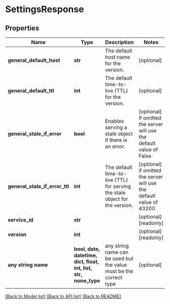 # SettingsResponse


## Properties
Name | Type | Description | Notes
------------ | ------------- | ------------- | -------------
**general_default_host** | **str** | The default host name for the version. | [optional] 
**general_default_ttl** | **int** | The default time-to-live (TTL) for the version. | [optional] 
**general_stale_if_error** | **bool** | Enables serving a stale object if there is an error. | [optional]  if omitted the server will use the default value of False
**general_stale_if_error_ttl** | **int** | The default time-to-live (TTL) for serving the stale object for the version. | [optional]  if omitted the server will use the default value of 43200
**service_id** | **str** |  | [optional] [readonly] 
**version** | **int** |  | [optional] [readonly] 
**any string name** | **bool, date, datetime, dict, float, int, list, str, none_type** | any string name can be used but the value must be the correct type | [optional]

[[Back to Model list]](../README.md#documentation-for-models) [[Back to API list]](../README.md#documentation-for-api-endpoints) [[Back to README]](../README.md)


